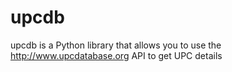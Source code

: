 upcdb
=====

upcdb is a Python library that allows you to use the http://www.upcdatabase.org API to get UPC details
